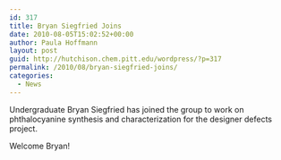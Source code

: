 ```yaml
---
id: 317
title: Bryan Siegfried Joins
date: 2010-08-05T15:02:52+00:00
author: Paula Hoffmann
layout: post
guid: http://hutchison.chem.pitt.edu/wordpress/?p=317
permalink: /2010/08/bryan-siegfried-joins/
categories:
  - News
---
```

Undergraduate Bryan Siegfried has joined the group to work on phthalocyanine synthesis and characterization for the designer defects project.

Welcome Bryan!